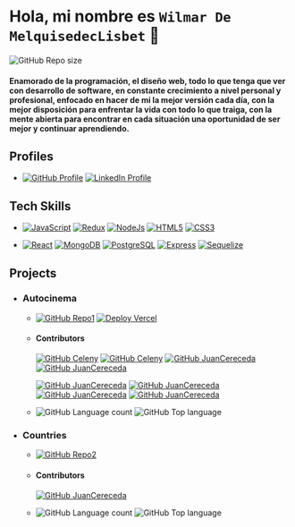 # Hola, mi nombre es `Wilmar De MelquisedecLisbet` 👋

![GitHub Repo size](https://img.shields.io/github/repo-size/WilmarDeML/WilmarDeML?style=for-the-badge&color=blueviolet)

#### Enamorado de la programación, el diseño web, todo lo que tenga que ver con desarrollo de software, en constante crecimiento a nivel personal y profesional, enfocado en hacer de mi la mejor versión cada día, con la mejor disposición para enfrentar la vida con todo lo que traiga, con la mente abierta para encontrar en cada situación una oportunidad de ser mejor y continuar aprendiendo.

## Profiles
* [![GitHub Profile](https://img.shields.io/badge/@WilmarDeML-blue?style=social&logo=github)](https://github.com/WilmarDeML)
[![LinkedIn Profile](https://img.shields.io/badge/@wilmardeml-dev-white?style=social&logo=linkedin)](https://www.linkedin.com/in/wilmardeml-dev/)

## Tech Skills
- [![JavaScript](https://img.shields.io/badge/JavaScript-blueviolet?style=social&logo=javascript)](https://www.javascript.com/)
[![Redux](https://img.shields.io/badge/Redux-blueviolet?style=social&logo=redux)](https://redux.js.org/)
[![NodeJs](https://img.shields.io/badge/NodeJs-blueviolet?style=social&logo=nodedotjs)](https://nodejs.org/)
[![HTML5](https://img.shields.io/badge/HTML5-blueviolet?style=social&logo=html5)](https://en.wikipedia.org/wiki/HTML5)
[![CSS3](https://img.shields.io/badge/CSS3-blueviolet?style=social&logo=css3)](https://en.wikipedia.org/wiki/CSS)

- [![React](https://img.shields.io/badge/React-blueviolet?style=social&logo=react)](https://reactjs.org/) 
[![MongoDB](https://img.shields.io/badge/MongoDb-blueviolet?style=social&logo=mongodb)](https://www.mongodb.com/)
[![PostgreSQL](https://img.shields.io/badge/PostgreSQL-blueviolet?style=social&logo=postgresql)](https://www.postgresql.org/)
[![Express](https://img.shields.io/badge/Express-blueviolet?style=social&logo=express)](https://expressjs.com/)
[![Sequelize](https://img.shields.io/badge/Sequelize-blueviolet?style=social&logo=sequelize)](https://sequelize.org/)

## Projects
* ### Autocinema
  * [![GitHub Repo1](https://img.shields.io/badge/Repo-blueviolet?style=plastic&logo=github&labelColor=important)](https://github.com/WilmarDeML/PG-Henry)
 [![Deploy Vercel](https://img.shields.io/badge/Deploy-blueviolet?style=plastic&logo=vercel&labelColor=important)](https://henry-movie-app.vercel.app/)  
  * #### Contributors
    [![GitHub Celeny](https://img.shields.io/badge/@CelenyAndrea-blueviolet?style=social&logo=github)](https://github.com/CelenyAndrea)
    [![GitHub Celeny](https://img.shields.io/badge/@RuthCodina-blueviolet?style=social&logo=github)](https://github.com/RuthCodina)
    [![GitHub JuanCereceda](https://img.shields.io/badge/@juancereceda-green?style=social&logo=github)](https://github.com/juancereceda)
    [![GitHub JuanCereceda](https://img.shields.io/badge/@maurohaidr-green?style=social&logo=github)](https://github.com/maurohaidr)
    
    [![GitHub JuanCereceda](https://img.shields.io/badge/@JotaCeR-green?style=social&logo=github)](https://github.com/JotaCeR)
    [![GitHub JuanCereceda](https://img.shields.io/badge/@Yiftleh-green?style=social&logo=github)](https://github.com/Yiftleh)
    [![GitHub JuanCereceda](https://img.shields.io/badge/@rafamossetto-green?style=social&logo=github)](https://github.com/rafamossetto)
    [![GitHub JuanCereceda](https://img.shields.io/badge/@WilmarDeML-green?style=social&logo=github)](https://github.com/WilmarDeML)
    
  * ![GitHub Language count](https://img.shields.io/github/languages/count/juancereceda/PG-Henry?style=plastic&color=success)
    ![GitHub Top language](https://img.shields.io/github/languages/top/juancereceda/PG-Henry?style=plastic&color=success)
 

* ### Countries
  * [![GitHub Repo2](https://img.shields.io/badge/Repo-blueviolet?style=plastic&logo=github&labelColor=important)](https://github.com/WilmarDeML/PI-Countries-FT13)
  * #### Contributors
    [![GitHub JuanCereceda](https://img.shields.io/badge/@WilmarDeML-green?style=social&logo=github)](https://github.com/WilmarDeML)
    
  * ![GitHub Language count](https://img.shields.io/github/languages/count/WilmarDeML/PI-Countries-FT13?style=plastic&color=success)
    ![GitHub Top language](https://img.shields.io/github/languages/top/WilmarDeML/PI-Countries-FT13?style=plastic&color=success)

<!-- ![GitHub Pull requests](https://img.shields.io/github/issues-pr-raw/WilmarDeML/WilmarDeML?style=for-the-badge&color=success)
![GitHub Closed Pull requests](https://img.shields.io/github/issues-pr-closed-raw/WilmarDeML/WilmarDeML?style=for-the-badge&color=success) -->
